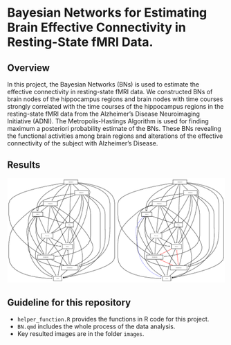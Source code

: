 # Bayesian Networks for Estimating Brain Effective Connectivity in Resting-State fMRI Data. 

## Overview
In this project, the Bayesian Networks (BNs) is used to estimate the effective connectivity in resting-state fMRI data. We constructed BNs of brain nodes of the hippocampus regions and brain nodes with time courses strongly correlated with the time courses of the hippocampus regions in the resting-state fMRI data from the Alzheimer’s Disease Neuroimaging Initiative (ADNI). The Metropolis-Hastings Algorithm is used for finding maximum a posteriori probability estimate of the BNs. These BNs revealing the functional activities among brain regions and alterations of the effective connectivity of the subject with Alzheimer’s Disease. 

## Results
<img src="images/comparison_BNs.png" alt="Comparison of the BNs: AD (Left) and CN (Right)">  

## Guideline for this repository
- `helper_function.R` provides the functions in R code for this project.
- `BN.qmd` includes the whole process of the data analysis.
- Key resulted images are in the folder `images`.
